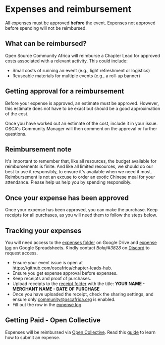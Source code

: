 
# Expenses and reimbursement

All expenses must be approved **before** the event. Expenses not approved before spending will not be reimbursed.

## What can be reimbursed?

Open Source Community Africa will reimburse a Chapter Lead for approved costs associated with a relevant activity. This could include:

- Small costs of running an event (e.g., light refreshment or logistics)
- Reuseable materials for multiple events (e.g., a roll-up banner)

## Getting approval for a reimbursement

Before your expense is approved, an estimate must be approved. However, this estimate does not have to be exact but should be a good approximation of the cost. 

Once you have worked out an estimate of the cost, include it in your issue. OSCA's Community Manager will then comment on the approval or further questions.

## Reimbursement note

It's important to remember that, like all resources, the budget available for reimbursements is finite. And like all limited resources, we should do our best to use it responsibly, to ensure it's available when we need it most. Reimbursement is not an excuse to order an exotic Chinese meal for your attendance. Please help us help you by spending responsibly.

## Once your expense has been approved

Once your expense has been approved, you can make the purchase. Keep receipts for all purchases, as you will need them to follow the steps below.

## Tracking your expenses

You will need access to the [expenses folder](https://drive.google.com/drive/folders/12nmfXKsLdxx0bDPmIf_xOaylP82aEbZs?usp=sharing) on Google Drive and [expense log](https://docs.google.com/spreadsheets/d/1OXQcCQ3FDHxbxTb-796xf1yPVuF3ipDP8g7UcbaLmm8/edit?usp=sharing) on Google Spreadsheets. Kindly contact _Bolaji#3828_ on [Discord](https://discord.gg/8STPZzN) to request access.

- Ensure your event issue is open at https://github.com/oscafrica/chapter-leads-hub.
- Ensure you get expense approval before expenses.
- Keep receipts and proof of purchases.
- Upload receipts to the [receipt folder](https://drive.google.com/drive/folders/12nmfXKsLdxx0bDPmIf_xOaylP82aEbZs?usp=sharing) with the title: **YOUR NAME - MERCHANT NAME - DATE OF PURCHASE**
- Once you have uploaded the receipt, check the sharing settings, and ensure only community@oscafrica.org is enabled.
- Fill out the row in the [expense log](https://docs.google.com/spreadsheets/d/1OXQcCQ3FDHxbxTb-796xf1yPVuF3ipDP8g7UcbaLmm8/edit?usp=sharing).

## Getting Paid - Open Collective

Expenses will be reimbursed via [Open Collective](https://opencollective.com/osca). Read this [guide]() to learn how to submit an expense.
